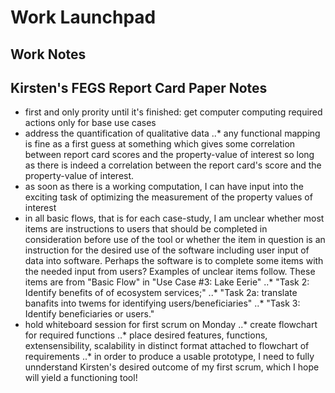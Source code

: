 # Work Launchpad
## Work Notes
## Kirsten's FEGS Report Card Paper Notes
- first and only prority until it's finished: get computer computing required actions only for base use cases
- address the quantification of qualitative data
..* any functional mapping is fine as a first guess at something which gives some correlation between report card scores and the property-value of interest so long as there is indeed a correlation between the report card's score and the property-value of interest.
- as soon as there is a working computation, I can have input into the exciting task of optimizing the measurement of the property values of interest
- in all basic flows, that is for each case-study, I am unclear whether most items are instructions to users that should be completed in consideration before use of the tool or whether the item in question is an instruction for the desired use of the software including user input of data into software. Perhaps the software is to complete some items with the needed input from users? Examples of unclear items follow. These items are from "Basic Flow" in "Use Case #3: Lake Eerie"
..* "Task 2: Identify benefits of of ecosystem services;"
..* "Task 2a: translate banafits into twems for identifying users/beneficiaries"
..* "Task 3: Identify beneficiaries or users."
- hold whiteboard session for first scrum on Monday
..* create flowchart for required functions
..* place desired features, functions, extensensibility, scalability in distinct format attached to flowchart of requirements
..* in order to produce a usable prototype, I need to fully unnderstand Kirsten's desired outcome of my first scrum, which I hope will yield a functioning tool!
